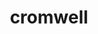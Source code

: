 ---
title: "cromwell"
layout: cache
categories: [package, v0.18.1]
meta: {"versions": ["44"], "compilers": ["gcc@=7.3.1"], "oss": ["amzn2"], "platforms": ["linux"], "targets": ["aarch64", "graviton2", "x86_64_v3", "x86_64_v4"], "stacks": ["aws-isc", "aws-isc-aarch64", "root"], "num_specs": 4, "num_specs_by_stack": {"root": 4, "aws-isc": 2, "aws-isc-aarch64": 2}}
spec_details: [{"hash": "zi4bndlpzje4wu7x7klzjophp2eutf5f", "compiler": "gcc@=7.3.1", "versions": ["44"], "os": "amzn2", "platform": "linux", "target": "x86_64_v3", "variants": [], "stacks": ["root", "aws-isc"], "size": "-", "tarball": "https://binaries.spack.io/v0.18.1/build_cache/linux-amzn2-x86_64_v3/gcc-7.3.1/cromwell-44/linux-amzn2-x86_64_v3-gcc-7.3.1-cromwell-44-zi4bndlpzje4wu7x7klzjophp2eutf5f.spack"}, {"hash": "nqfx47kwuf6gn3xoibqufs67dffjgria", "compiler": "gcc@=7.3.1", "versions": ["44"], "os": "amzn2", "platform": "linux", "target": "x86_64_v4", "variants": [], "stacks": ["root", "aws-isc"], "size": "-", "tarball": "https://binaries.spack.io/v0.18.1/build_cache/linux-amzn2-x86_64_v4/gcc-7.3.1/cromwell-44/linux-amzn2-x86_64_v4-gcc-7.3.1-cromwell-44-nqfx47kwuf6gn3xoibqufs67dffjgria.spack"}, {"hash": "k3gxu7czesc4wfdzt75yick2xuecvxyo", "compiler": "gcc@=7.3.1", "versions": ["44"], "os": "amzn2", "platform": "linux", "target": "aarch64", "variants": [], "stacks": ["root", "aws-isc-aarch64"], "size": "-", "tarball": "https://binaries.spack.io/v0.18.1/build_cache/linux-amzn2-aarch64/gcc-7.3.1/cromwell-44/linux-amzn2-aarch64-gcc-7.3.1-cromwell-44-k3gxu7czesc4wfdzt75yick2xuecvxyo.spack"}, {"hash": "7xqmywa5ewyk4tgccqxxnzbjcrxxz723", "compiler": "gcc@=7.3.1", "versions": ["44"], "os": "amzn2", "platform": "linux", "target": "graviton2", "variants": [], "stacks": ["root", "aws-isc-aarch64"], "size": "-", "tarball": "https://binaries.spack.io/v0.18.1/build_cache/linux-amzn2-graviton2/gcc-7.3.1/cromwell-44/linux-amzn2-graviton2-gcc-7.3.1-cromwell-44-7xqmywa5ewyk4tgccqxxnzbjcrxxz723.spack"}]
---
